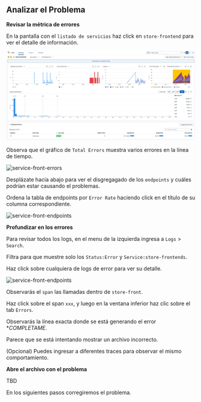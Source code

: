 ## Analizar el Problema

**Revisar la métrica de errores**

En la pantalla con el `listado de servicios` haz click en `store-frontend` para ver el detalle de información.

![Service Detail](./assets/service-detail.png)

Observa que el gráfico de `Total Errors` muestra varios errores en la línea de tiempo.

![service-front-errors](./assets/break.png)

Desplázate hacia abajo para ver el disgregagado de los `endpoints` y cuáles podrían estar causando el problemas.

Ordena la tabla de endpoints por `Error Rate` haciendo click en el título de su columna correspondiente.

![service-front-endpoints](./assets/break.png)

**Profundizar en los errores**

Para revisar todos los logs, en el menu de la izquierda ingresa a `Logs` > `Search`.

Filtra para que muestre solo los `Status:Error` y `Service:store-frontends`.

Haz click sobre cualquiera de logs de error para ver su detalle.

![service-front-endpoints](./assets/break.png)

Observarás el `span` las llamadas dentro de `store-front`.

Haz click sobre el span `xxx`, y luego en la ventana inferior haz clic sobre el tab `Errors`.

Observarás la línea exacta donde se está generando el error **COMPLETAME*.

Parece que se está intentando mostrar un archivo incorrecto.

(Opcional) Puedes ingresar a diferentes traces para observar el mismo comportamiento.

**Abre el archivo con el problema**

TBD

En los siguientes pasos corregiremos el problema.